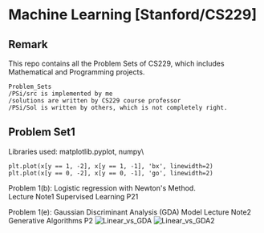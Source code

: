 # Machine Learning [Stanford/CS229]

## Remark
This repo contains all the Problem Sets of CS229, which includes Mathematical and Programming projects.
```
Problem_Sets
/PSi/src is implemented by me
/solutions are written by CS229 course professor
/PSi/Sol is written by others, which is not completely right.
```
## Problem Set1
Libraries used: matplotlib.pyplot, numpy\
    
    plt.plot(x[y == 1, -2], x[y == 1, -1], 'bx', linewidth=2)
    plt.plot(x[y == 0, -2], x[y == 0, -1], 'go', linewidth=2)
    
Problem 1(b): Logistic regression with Newton's Method.\
    Lecture Note1 Supervised Learning P21

Problem 1(e): Gaussian Discriminant Analysis (GDA) Model
    Lecture Note2 Generative Algorithms P2
![Linear_vs_GDA](https://github.com/PeterHUistyping/Machine_Learning_Stanford.CS229/tree/master/Problem_Sets/PS1/src/output/DB1.png)
![Linear_vs_GDA2](https://github.com/PeterHUistyping/Machine_Learning_Stanford.CS229/tree/master/Problem_Sets/PS1/src/output/DB2.png)